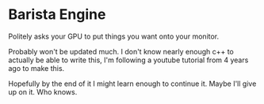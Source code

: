 # Barista Engine
Politely asks your GPU to put things you want onto your monitor.

Probably won't be updated much. I don't know nearly enough c++ to actually be able to write this, I'm following a youtube tutorial from 4 years ago to make this.

Hopefully by the end of it I might learn enough to continue it. Maybe I'll give up on it. Who knows.
